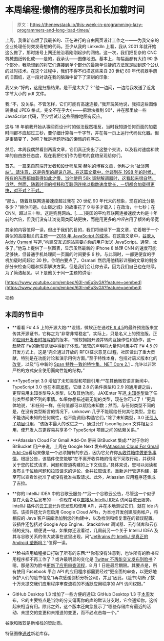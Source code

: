 # 本周编程:懒惰的程序员和长加载时间

> 原文：<https://thenewstack.io/this-week-in-programming-lazy-programmers-and-long-load-times/>

上周，我重新点燃了我最长的、正在进行的自由网页设计工作之一——为我父亲的企业处理任何突发奇想的代码。至少从我的 LinkedIn 上看，我从 2001 年就开始这么做了，那时拨号上网还统治着刚刚起步的网络。这一次，我们把复杂的 CNC 机械图纸转化成——是的，我承认——图像地图。基本上，每幅画都有大约 90 多个部分，我能想到的将它们连接到单个部分的最简单快捷的方法就是回到这个公认的过时技术。在这个过程中，我们不得不扫描这些来自 20 世纪 80 年代机器手册的旧图纸，这一段对话在我的脑海中留下了深刻的印象:

我父亲:“好的，这是扫描结果。是不是太大了？”他一边问，一边给我发送了近兆字节大小的 pdf 文件。

我:“不，没关系。不管怎样，它们可能有高速连接，”我开玩笑地说，我把这些图像转换成 JPEG 格式，完全不在乎大小——把滑块推到 90°，并在那里放一些 JavaScript 代码，至少尝试让这些图像地图有反应。

这与 18 年前我开始从事网页设计时的做法截然相反，当时我知道任何页面的加载时间都不应超过三秒，要仔细计算每一千字节，并在每一页上运行代码优化器。但是事情变了，对吧？我是标题所指的懒惰的程序员。

然后，本周我偶然看到两篇文章，它们真正突出了这整个交流，以及我对速度和效率的自由放任态度，现在我把它们作为思考的食粮呈现给你们。

首先，一篇来自前端开发者和设计师尼克·赫尔的博客文章，他称之为“[扯淡网站”。请注意，这是典型的胡说八道。在这篇文章中，他谈到在 1998 年的时候，所有的东西都加载得如此之慢，当他使用 56k 调制解调器时，这看起来很自然。当然，然而，随着时间的推移和互联网连接以指数速度增长，一切都会加载得更快，对不对？不对。](https://pxlnv.com/blog/bullshit-web/)

“那么，随着互联网连接速度超过我在 20 世纪 90 年代末的想象，现在的比分是多少？”赫尔问道。《山巅之城》的故事花了 9 秒多才载入；在政治，十七秒；在 CNN，超过三十秒。这是狗屁网站。[……]美国的平均互联网连接速度大约是十年前的六倍，但我们没有让浏览同类网站更快，而是用更多的*内容*占用了额外的带宽

其余的内容值得一读，但出于我们的目的，我们将继续下一篇文章，它着眼于一个类似的高度相关的主题——[2018 年 JavaScript 的成本](https://medium.com/@addyosmani/the-cost-of-javascript-in-2018-7d8950fbb5d4)。在这篇文章中，[谷歌人 Addy Osmani](https://medium.com/@addyosmani) 写道,“构建[交互式](https://philipwalton.com/articles/why-web-developers-need-to-care-about-interactivity/)网站需要向你的用户发送 JavaScript。通常，太多了。”他马上提供了一张图表，显示虽然最新的 iPhone 8 处理 CNN 的速度可能足够快，但普通手机处理同一页面的时间要多 9 秒。与此同时，一部更便宜的手机加载时间超过 30 秒。你明白要点了。Osmani 然后用他精彩详细的文章的剩余部分来检查问题和探索解决方案，但是我们会让你去读，因为我们自己也在继续。为了简洁起见，以下是他关于同一主题的讲话:

[https://www.youtube.com/embed/63I-mEuSvGA?feature=oembed](https://www.youtube.com/embed/63I-mEuSvGA?feature=oembed)

视频

## 本周的节目中

*   **看看 F# 4.5 上的开源大炮:**没错，微软正在通过[F # 4.5](https://blogs.msdn.microsoft.com/dotnet/2018/07/26/announcing-f-4-5-preview/)的最终预览版来宣传其开源证书，它称之为“非常非常稳定”，实际上，只是名义上的预览版。正如[应用开发者时报写的](https://adtmag.com/articles/2018/08/01/fsharp-preview.aspx)的版本，“微软拥抱开源并转向互操作性和协作，这一趋势在 F#的新预览版中得到了体现。”微软的声明将大量时间集中在 F# 4.5 的开发方式上，这是“完全通过开放的 RFC(征求意见)过程，社区做出了重大贡献，特别是在功能讨论和演示用例方面。”至于特性本身，包括对语义版本化的[改变](https://github.com/fsharp/fslang-design/blob/master/tooling/FST-1004-versioning-plan.md)，以及“与中新的 [Span 特性一致的特性集。NET Core 2.1](https://msdn.microsoft.com/en-us/magazine/mt814808.aspx/) …允许以非常严格的方式安全使用面向性能的结构。”
*   **TypeScript 3.0 增加了未知类型和项目引用:**在其他微软语言新闻中，TypeScript 3.0 也在本周[发布](https://blogs.msdn.microsoft.com/typescript/2018/07/30/announcing-typescript-3-0/)，它继 2.8 的条件类型和 2.9 的通用键之后，更容易用未知类型导入类型，以及其他功能。JAXEnter 写道,[未知类型](https://jaxenter.com/typescript-version-3-0-147394.html)做了任何类型都做不到的事情。如果你想描述最无能的类型，现在你可以了！”更具体地说，“和任何一样，任何值都可以赋给未知数；然而，与任何类型不同的是，在没有类型断言的情况下，unknown 几乎不能赋给任何其他类型。您也不能访问未知的任何属性，也不能调用/构造它们。”除了未知类型，3.0 还[引入了项目引用](https://sdtimes.com/msft/microsoft-introduces-project-references-in-typescript-3-0/)，“该版本最大的改进之一，通过允许 tsconfig.json 文件相互引用，使开发人员更容易共享多个 TypeScript 项目之间的依赖关系。”

*   **Atlassian Cloud For Gmail Add-On 带来 BitBucket 集成:**对于你的 BitBucket 用户来说，上周在 Google Next 发布的[Atlassian Cloud For Gmail Add-On](https://www.atlassian.com/blog/add-ons/announcing-the-new-atlassian-cloud-for-gmail)看起来像是一个必须拥有的东西，因为它允许你[从收件箱中做更多事情](https://blog.bitbucket.org/2018/07/30/inbox-atlassian-cloud-gmail/)。根据公告，该插件使您能够“在不离开收件箱的情况下采取行动，并获得关于您的拉式请求、问题和管道构建的上下文信息。”具体来说，您可以阅读和发布关于位桶问题和拉取请求的评论，合并拉取请求，重新运行管道构建，甚至可以查看谁批准了或没有批准拉取请求。此外，Atlassian 应用程序还集成了吉拉。
*   **你的 IntelliJ IDEA 中的谷歌云服务:**另一个谷歌云公告，尽管这一个似乎是在大会之后发布的——你现在可以[直接从 IntelliJ IDEA](http://cloudplatform.googleblog.com/2018/07/access-google-cloud-services-right-from-intellij-idea.html) 访问谷歌云服务。IntelliJ 插件的[云工具](https://cloud.google.com/intellij/)允许您发现和使用 API，并在本地测试它们，就在 ide 内部。该插件还允许您启用 Google Cloud APIs，为本地开发创建服务帐户，将相应的 Java 客户端库添加到您的构建中，以及检测和修复潜在的错误配置。该插件还包括对 Google App Engine、Stackdriver 调试器、云存储库和云存储的支持。顺便说一句，如果你还没看过，几周前另一个关于 IntelliJ IDEA 及其与谷歌关系的伟大故事在这里出现，问“[JetBrains 的 IntelliJ 是真正的 Android 垄断吗？](https://thenewstack.io/is-the-jetbrains-intellij-the-real-android-monopoly/)“值得一读。

*   **脸书应用编程接口打破了所有的东西:**你有没有注意到，也许所有的脸书应用程序都不再工作了？或许最明显的变化是 [Twitter 不再能交叉发布到脸书](https://www.programmableweb.com/news/facebook-breaks-twitter-feature-changing-its-api/2018/08/01)？嗯，那是因为脸书[更新了应用审查流程](https://newsroom.fb.com/news/2018/07/update-on-app-review/)，8 月 1 日是最后期限。其要点是，所有使用 Facebook 平台 API 的应用程序都需要经过“更全面的审查，以更好地保护人们的脸书信息”(再次感谢剑桥分析公司)，并且“因此，(脸书)切断了数十万未提交我们应用程序审查流程的不活跃应用程序的 API 访问权限。”
*   GitHub Desktop 1.3 增加了一些方便的通知: GitHub Desktop 1.3 于[本周](https://blog.github.com/2018-07-30-github-desktop-1.3/)发布，它的主要特点是当你的分支偏离你的库的默认分支时，它会通知你，这听起来相当有用。除此之外，这个版本还向您显示了“哪些存储库有最近的活动、未提交的变更和未推送的变更，而不必点击每一个。”

谷歌和微软是新堆栈的赞助商。

特征图像[通过](https://nos.twnsnd.co/)新老库存。

<svg xmlns:xlink="http://www.w3.org/1999/xlink" viewBox="0 0 68 31" version="1.1"><title>Group</title> <desc>Created with Sketch.</desc></svg>
